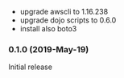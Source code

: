 * upgrade awscli to 1.16.238
* upgrade dojo scripts to 0.6.0
* install also boto3

### 0.1.0 (2019-May-19)

Initial release
